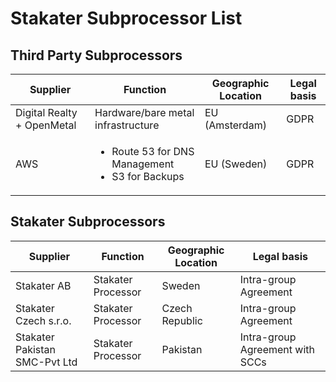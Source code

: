 # Stakater Subprocessor List

## Third Party Subprocessors

| Supplier   |  Function  |  Geographic Location  |  Legal basis  |
| -- | -- | -- | -- |
| Digital Realty + OpenMetal | Hardware/bare metal infrastructure | EU (Amsterdam) | GDPR |
| AWS | <ul><li>Route 53 for DNS Management</li><li>S3 for Backups</li></ul> | EU (Sweden) | GDPR |

## Stakater Subprocessors

| Supplier   |  Function  |  Geographic Location  |  Legal basis  |
| -- | -- | -- | -- |
| Stakater AB | Stakater Processor | Sweden | Intra-group Agreement |
| Stakater Czech s.r.o. | Stakater Processor | Czech Republic | Intra-group Agreement |
| Stakater Pakistan SMC-Pvt Ltd | Stakater Processor | Pakistan | Intra-group Agreement with SCCs |
